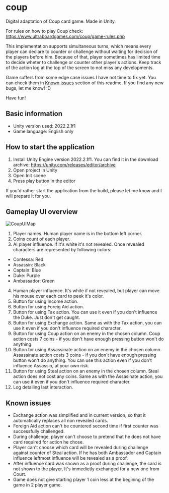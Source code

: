 # coup
Digital adaptation of Coup card game. Made in Unity.

For rules on how to play Coup check: https://www.ultraboardgames.com/coup/game-rules.php

This implementation supports simultaneous turns, which means every player can declare to counter or challenge without waiting for decision of the players before him. Because of that, player sometimes has limited time to decide wheter to challenge or counter other player's actions. Keep track of the action log at the top of the screen to not miss any developments.

Game suffers from some edge case issues I have not time to fix yet. You can check them in [Known issues](#Known-issues) section of this readme. If you find any new bugs, let me know! :D

Have fun!

## Basic information
- Unity version used: 2022.2.1f1
- Game language: English only

## How to start the application
1. Install Unity Engine version 2022.2.1f1. You can find it in the download archive: https://unity.com/releases/editor/archive
2. Open project in Unity
3. Open Init scene
4. Press play button in the editor

If you'd rather start the application from the build, please let me know and I will prepare it for you.

## Gameplay UI overview
![CoupUIMap](https://github.com/Ruptegon/coup/assets/43939696/069cb7b4-da60-4640-9d4b-8cbe5c9abbe1)
1. Player names. Human player name is in the bottom left corner.
2. Coins count of each player.
3. AI player influence. If it's white it's not revealed. Once revealed characters are represented by following colors:
 - Contessa: Red
 - Assassin: Black
 - Captain: Blue
 - Duke: Purple
 - Ambassador: Green
4. Human player influence. It's white if not revealed, but player can move his mouse over each card to peek it's color.
5. Button for using Income action.
6. Button for using Foreig Aid action.
7. Button for using Tax action. You can use it even if you don't influence the Duke. Just don't get caught.
8. Button for using Exchange action. Same as with the Tax action, you can use it even if you don't influence required character.
9. Button for using Coup action on an enemy in the chosen column. Coup action costs 7 coins - if you don't have enough pressing button won't do anything.
10. Button for using Assassinate action on an enemy in the chosen column. Assassinate action costs 3 coins - if you don't have enough pressing button won't do anything. You can use this action even if you don't influence Assassin, at your own risk.
11. Button for using Steal action on an enemy in the chosen column. Steal action does not cost any coins. Same as with the Assasinate action, you can use it even if you don't influence required character.
12. Log detailing last interaction.


## Known issues
- Exchange action was simplified and in current version, so that it automatically replaces all non revealed cards.
- Foreign Aid action can't be countered second time if first counter was successfully challenged.
- During challenge, player can't choose to pretend that he does not have card required for action he chose.
- Player can't choose which card will be revealed during challenge against counter of Steal action. If he has both Ambassador and Captain influence leftmost influence will be revealed as a proof.
- After influence card was shown as a proof during challenge, the card is not shown to the player. It's immedietly exchanged for a new one from Court.
- Game does not give starting player 1 coin less at the begining of the game in 2 player game.
